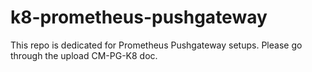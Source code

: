 # k8-prometheus-pushgateway
This repo is dedicated for Prometheus Pushgateway setups. Please go through the upload CM-PG-K8 doc.
